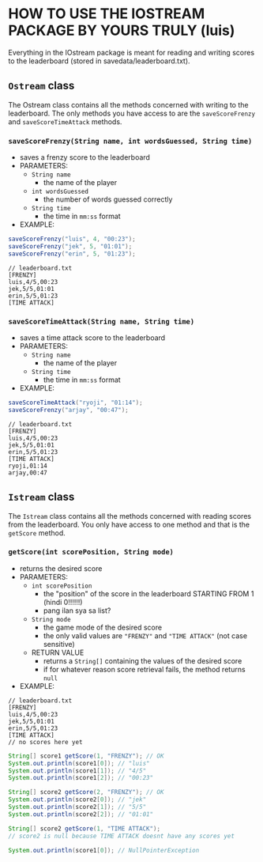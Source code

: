 # HOW TO USE THE IOSTREAM PACKAGE BY YOURS TRULY (luis)
Everything in the IOstream package is meant for reading and writing scores to the leaderboard (stored in savedata/leaderboard.txt). 
## `Ostream` class
The Ostream class contains all the methods concerned with writing to the leaderboard. The only methods you have access to are the `saveScoreFrenzy` and `saveScoreTimeAttack` methods.
### `saveScoreFrenzy(String name, int wordsGuessed, String time)`
* saves a frenzy score to the leaderboard
* PARAMETERS:
	* `String name`
		* the name of the player
	* `int wordsGuessed`
		* the number of words guessed correctly
	* `String time`
		* the time in `mm:ss` format
* EXAMPLE:
```java
saveScoreFrenzy("luis", 4, "00:23");
saveScoreFrenzy("jek", 5, "01:01");
saveScoreFrenzy("erin", 5, "01:23");
```
```
// leaderboard.txt
[FRENZY]
luis,4/5,00:23
jek,5/5,01:01
erin,5/5,01:23
[TIME ATTACK]
```
### `saveScoreTimeAttack(String name, String time)`
* saves a time attack score to the leaderboard
* PARAMETERS:
	* `String name`
		* the name of the player
	* `String time`
		* the time in `mm:ss` format
* EXAMPLE:
```java
saveScoreTimeAttack("ryoji", "01:14");
saveScoreFrenzy("arjay", "00:47");
```
```
// leaderboard.txt
[FRENZY]
luis,4/5,00:23
jek,5/5,01:01
erin,5/5,01:23
[TIME ATTACK]
ryoji,01:14
arjay,00:47
```
## `Istream` class
The `Istream` class contains all the methods concerned with reading scores from the leaderboard. You only have access to one method and that is the `getScore` method.
### `getScore(int scorePosition, String mode)`
* returns the desired score
* PARAMETERS:
	* `int scorePosition`
		* the "position" of the score in the leaderboard STARTING FROM 1 (hindi 0!!!!!!)
		* pang ilan sya sa list?
	* `String mode`
		* the game mode of the desired score
		* the only valid values are `"FRENZY"` and `"TIME ATTACK"` (not case sensitive)
	- RETURN VALUE
		- returns a `String[]` containing the values of the desired score
		- if for whatever reason score retrieval fails, the method returns `null`		
* EXAMPLE:
```
// leaderboard.txt
[FRENZY]
luis,4/5,00:23
jek,5/5,01:01
erin,5/5,01:23
[TIME ATTACK]
// no scores here yet
```
```java
String[] score1 getScore(1, "FRENZY"); // OK
System.out.println(score1[0]); // "luis"
System.out.println(score1[1]); // "4/5"
System.out.println(score1[2]); // "00:23"

String[] score2 getScore(2, "FRENZY"); // OK
System.out.println(score2[0]); // "jek"
System.out.println(score2[1]); // "5/5"
System.out.println(score2[2]); // "01:01"

String[] score2 getScore(1, "TIME ATTACK"); 
// score2 is null because TIME ATTACK doesnt have any scores yet

System.out.println(score1[0]); // NullPointerException
```
